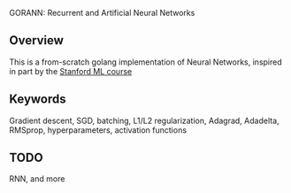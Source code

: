 GORANN: Recurrent and Artificial Neural Networks

## Overview

This is a from-scratch golang implementation of Neural Networks, inspired in part by the [Stanford ML course](http://cs229.stanford.edu/materials.html)

## Keywords

Gradient descent, SGD, batching, L1/L2 regularization, Adagrad, Adadelta, RMSprop, hyperparameters, activation functions

## TODO

RNN, and more
